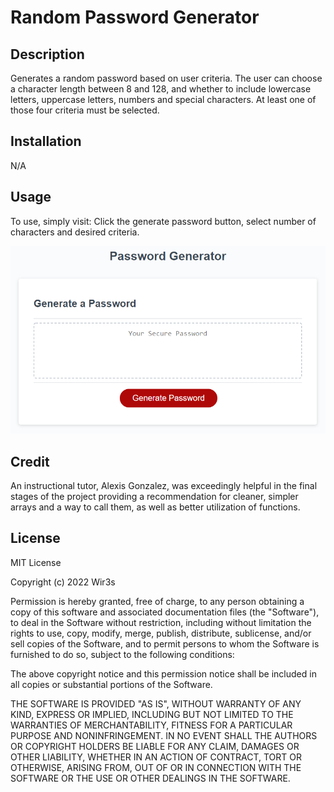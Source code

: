 # Random Password Generator

## Description

Generates a random password based on user criteria. The user can choose a character length between 8 and 128, and whether to include lowercase letters, uppercase letters, numbers and special characters. At least one of those four criteria must be selected.

## Installation

N/A

## Usage

To use, simply visit: 
Click the generate password button, select number of characters and desired criteria.

![Screentshot:](https://github.com/Wir3s/random-password-generator/blob/main/assets/images/password-generator-screenshot.png)

## Credit

An instructional tutor, Alexis Gonzalez, was exceedingly helpful in the final stages of the project providing a recommendation for cleaner, simpler arrays and a way to call them, as well as better utilization of functions.

## License

MIT License

Copyright (c) 2022 Wir3s

Permission is hereby granted, free of charge, to any person obtaining a copy
of this software and associated documentation files (the "Software"), to deal
in the Software without restriction, including without limitation the rights
to use, copy, modify, merge, publish, distribute, sublicense, and/or sell
copies of the Software, and to permit persons to whom the Software is
furnished to do so, subject to the following conditions:

The above copyright notice and this permission notice shall be included in all
copies or substantial portions of the Software.

THE SOFTWARE IS PROVIDED "AS IS", WITHOUT WARRANTY OF ANY KIND, EXPRESS OR
IMPLIED, INCLUDING BUT NOT LIMITED TO THE WARRANTIES OF MERCHANTABILITY,
FITNESS FOR A PARTICULAR PURPOSE AND NONINFRINGEMENT. IN NO EVENT SHALL THE
AUTHORS OR COPYRIGHT HOLDERS BE LIABLE FOR ANY CLAIM, DAMAGES OR OTHER
LIABILITY, WHETHER IN AN ACTION OF CONTRACT, TORT OR OTHERWISE, ARISING FROM,
OUT OF OR IN CONNECTION WITH THE SOFTWARE OR THE USE OR OTHER DEALINGS IN THE
SOFTWARE.
